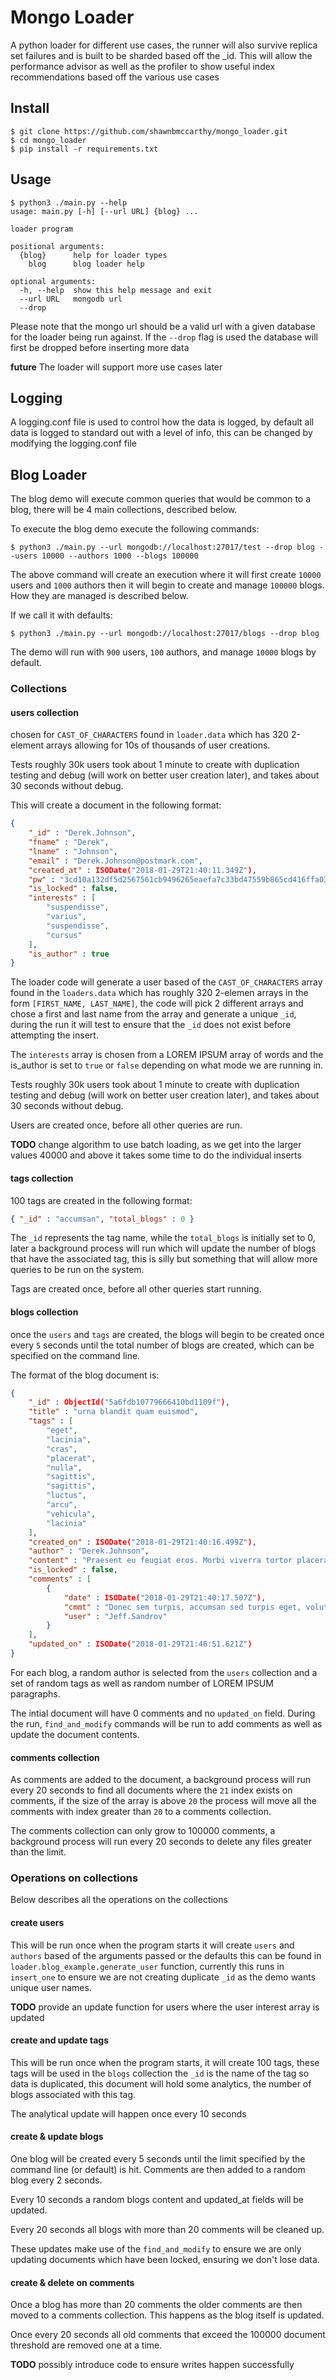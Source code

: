 # Mongo Loader

A python loader for different use cases, the runner will also survive replica set failures and is built to be
sharded based off the _id.  This will allow the performance advisor as well as the profiler to show useful
index recommendations based off the various use cases

## Install
```commandline
$ git clone https://github.com/shawnbmccarthy/mongo_loader.git
$ cd mongo_loader
$ pip install -r requirements.txt
```



## Usage

```commandline
$ python3 ./main.py --help
usage: main.py [-h] [--url URL] {blog} ...

loader program

positional arguments:
  {blog}      help for loader types
    blog      blog loader help

optional arguments:
  -h, --help  show this help message and exit
  --url URL   mongodb url
  --drop
```

Please note that the mongo url should be a valid url with a given database for the loader being run against.
If the `--drop` flag is used the database will first be dropped before inserting more data

**future** The loader will support more use cases later 

## Logging

A logging.conf file is used to control how the data is logged, by default all data is logged to standard out with a 
level of info, this can be changed by modifying the logging.conf file

## Blog Loader

The blog demo will execute common queries that would be common to a blog, there will be 4 main collections, described 
below.

To execute the blog demo execute the following commands:

```commandline
$ python3 ./main.py --url mongodb://localhost:27017/test --drop blog --users 10000 --authors 1000 --blogs 100000
```

The above command will create an execution where it will first create `10000` users and `1000` authors then it will
begin to create and manage `100000` blogs.  How they are managed is described below.

If we call it with defaults:
```commandline
$ python3 ./main.py --url mongodb://localhost:27017/blogs --drop blog
```

The demo will run with `900` users, `100` authors, and manage `10000` blogs by default.

### Collections
#### users collection
chosen for `CAST_OF_CHARACTERS` found in `loader.data` which has 320 2-element arrays allowing for 10s of thousands of 
user creations.

Tests roughly 30k users took about 1 minute to create with duplication testing and debug (will work on better user creation later), 
and takes about 30 seconds without debug.

This will create a document in the following format:
```json
{
	"_id" : "Derek.Johnson",
	"fname" : "Derek",
	"lname" : "Johnson",
	"email" : "Derek.Johnson@postmark.com",
	"created_at" : ISODate("2018-01-29T21:40:11.349Z"),
	"pw" : "3cd10a132df5d2567561cb9496265eaefa7c33bd47559b865cd416ffa039",
	"is_locked" : false,
	"interests" : [
		"suspendisse",
		"varius",
		"suspendisse",
		"cursus"
	],
	"is_author" : true
}
```

The loader code will generate a user based of the `CAST_OF_CHARACTERS` array found in the `loaders.data` which has roughly
320 2-elemen arrays in the form `[FIRST_NAME, LAST_NAME]`, the code will pick 2 different arrays and chose a first and last 
name from the array and generate a unique `_id`, during the run it will test to ensure that the `_id` does not exist 
before attempting the insert.  

The `interests` array is chosen from a LOREM IPSUM array of words and the is_author is set to `true` or `false` depending
on what mode we are running in.

Tests roughly 30k users took about 1 minute to create with duplication testing and debug (will work on better user creation later), 
and takes about 30 seconds without debug.

Users are created once, before all other queries are run.

**TODO** change algorithm to use batch loading, as we get into the larger values 40000 and above it takes some time to do
the individual inserts

#### tags collection

100 tags are created in the following format:
```json
{ "_id" : "accumsan", "total_blogs" : 0 }
```

The `_id` represents the tag name, while the `total_blogs` is initially set to 0, later a background process will run
which will update the number of blogs that have the associated tag, this is silly but something that will allow more
queries to be run on the system.

Tags are created once, before all other queries start running.

#### blogs collection

once the `users` and `tags` are created, the blogs will begin to be created once every `5` seconds until the total number
of blogs are created, which can be specified on the command line.

The format of the blog document is: 
```json
{
	"_id" : ObjectId("5a6fdb10779666410bd1109f"),
	"title" : "urna blandit quam euismod",
	"tags" : [
		"eget",
		"lacinia",
		"cras",
		"placerat",
		"nulla",
		"sagittis",
		"sagittis",
		"luctus",
		"arcu",
		"vehicula",
		"lacinia"
	],
	"created_on" : ISODate("2018-01-29T21:40:16.499Z"),
	"author" : "Derek.Johnson",
	"content" : "Praesent eu feugiat eros. Morbi viverra tortor placerat eros gravida, ...",
	"is_locked" : false,
	"comments" : [
		{
			"date" : ISODate("2018-01-29T21:40:17.507Z"),
			"cmmt" : "Donec sem turpis, accumsan sed turpis eget, volutpat interdum augue. Nullam eget dolor tellus. Curabitur metus",
			"user" : "Jeff.Sandrov"
		}
	],
	"updated_on" : ISODate("2018-01-29T21:46:51.621Z")
}
```

For each blog, a random author is selected from the `users` collection and a set of random tags as well as random number
of LOREM IPSUM paragraphs.

The intial document will have 0 comments and no `updated_on` field.  During the run, `find_and_modify` commands will be
run to add comments as well as update the document contents.


#### comments collection
As comments are added to the document, a background process will run every 20 seconds to find all documents where the `21` index exists 
on comments, if the size of the array is above `20` the process will move all the comments with index greater than `20` 
to a comments collection.

The comments collection can only grow to 100000 comments, a background process will run every 20 seconds to delete any 
files greater than the limit.

### Operations on collections
Below describes all the operations on the collections

#### create users
This will be run once when the program starts it will create `users` and `authors` based of the arguments passed or the defaults
this can be found in `loader.blog_example.generate_user` function, currently this runs in `insert_one` to ensure we are not
creating duplicate `_id` as the demo wants unique user names.

**TODO** provide an update function for users where the user interest array is updated

#### create and update tags
This will be run once when the program starts, it will create 100 tags, these tags will be used in the `blogs` collection
the `_id` is the name of the tag so data is duplicated, this document will hold some analytics, the number of blogs associated
with this tag. 

The analytical update will happen once every 10 seconds

#### create & update blogs
One blog will be created every 5 seconds until the limit specified by the command line (or default) is hit.  Comments are 
then added to a random blog every 2 seconds.

Every 10 seconds a random blogs content and updated_at fields will be updated.

Every 20 seconds all blogs with more than 20 comments will be cleaned up.

These updates make use of the `find_and_modify` to ensure we are only updating documents which have been locked, ensuring
we don't lose data.

#### create & delete on comments
Once a blog has more than 20 comments the older comments are then moved to a comments collection.  This happens as the 
blog itself is updated.  

Once every 20 seconds all old comments that exceed the 100000 document threshold are removed one at a time.

**TODO** possibly introduce code to ensure writes happen successfully 